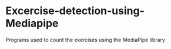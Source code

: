 # Excercise-detection-using-Mediapipe
Programs used to count the exercises using the MediaPipe library
